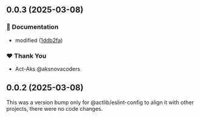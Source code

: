 ## 0.0.3 (2025-03-08)

### 📖 Documentation

- modified ([1ddb2fa](https://github.com/Act-Aks/actlib/commit/1ddb2fa))

### ❤️ Thank You

- Act-Aks @aksnovacoders

## 0.0.2 (2025-03-08)

This was a version bump only for @actlib/eslint-config to align it with other projects, there were no code changes.

